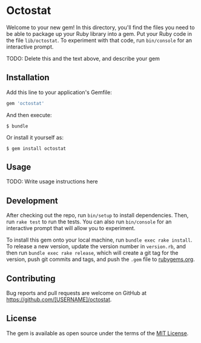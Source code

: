 # Octostat

Welcome to your new gem! In this directory, you'll find the files you need to be able to package up your Ruby library into a gem. Put your Ruby code in the file `lib/octostat`. To experiment with that code, run `bin/console` for an interactive prompt.

TODO: Delete this and the text above, and describe your gem

## Installation

Add this line to your application's Gemfile:

```ruby
gem 'octostat'
```

And then execute:

    $ bundle

Or install it yourself as:

    $ gem install octostat

## Usage

TODO: Write usage instructions here

## Development

After checking out the repo, run `bin/setup` to install dependencies. Then, run `rake test` to run the tests. You can also run `bin/console` for an interactive prompt that will allow you to experiment.

To install this gem onto your local machine, run `bundle exec rake install`. To release a new version, update the version number in `version.rb`, and then run `bundle exec rake release`, which will create a git tag for the version, push git commits and tags, and push the `.gem` file to [rubygems.org](https://rubygems.org).

## Contributing

Bug reports and pull requests are welcome on GitHub at https://github.com/[USERNAME]/octostat.

## License

The gem is available as open source under the terms of the [MIT License](https://opensource.org/licenses/MIT).

